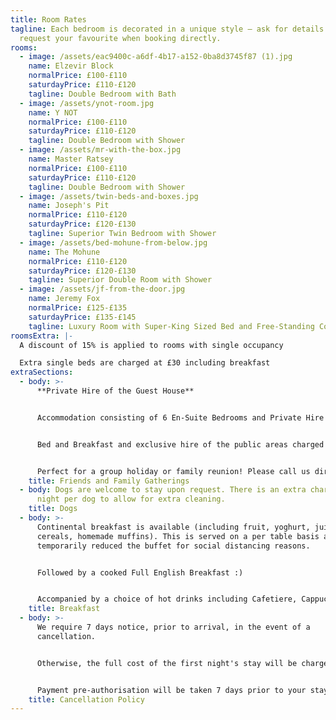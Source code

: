 ```yaml
---
title: Room Rates
tagline: Each bedroom is decorated in a unique style — ask for details and
  request your favourite when booking directly.
rooms:
  - image: /assets/eac9400c-a6df-4b17-a152-0ba8d3745f87 (1).jpg
    name: Elzevir Block
    normalPrice: £100-£110
    saturdayPrice: £110-£120
    tagline: Double Bedroom with Bath
  - image: /assets/ynot-room.jpg
    name: Y NOT
    normalPrice: £100-£110
    saturdayPrice: £110-£120
    tagline: Double Bedroom with Shower
  - image: /assets/mr-with-the-box.jpg
    name: Master Ratsey
    normalPrice: £100-£110
    saturdayPrice: £110-£120
    tagline: Double Bedroom with Shower
  - image: /assets/twin-beds-and-boxes.jpg
    name: Joseph's Pit
    normalPrice: £110-£120
    saturdayPrice: £120-£130
    tagline: Superior Twin Bedroom with Shower
  - image: /assets/bed-mohune-from-below.jpg
    name: The Mohune
    normalPrice: £110-£120
    saturdayPrice: £120-£130
    tagline: Superior Double Room with Shower
  - image: /assets/jf-from-the-door.jpg
    name: Jeremy Fox
    normalPrice: £125-£135
    saturdayPrice: £135-£145
    tagline: Luxury Room with Super-King Sized Bed and Free-Standing Copper Bath
roomsExtra: |-
  A discount of 15% is applied to rooms with single occupancy

  Extra single beds are charged at £30 including breakfast
extraSections:
  - body: >-
      **Private Hire of the Guest House**


      Accommodation consisting of 6 En-Suite Bedrooms and Private Hire of the Breakfast Room, Pool Room and Bar


      Bed and Breakfast and exclusive hire of the public areas charged at £700 per night (minimum stay 2 nights)


      Perfect for a group holiday or family reunion! Please call us directly for more information.
    title: Friends and Family Gatherings
  - body: Dogs are welcome to stay upon request. There is an extra charge of £6 per
      night per dog to allow for extra cleaning.
    title: Dogs
  - body: >-
      Continental breakfast is available (including fruit, yoghurt, juice,
      cereals, homemade muffins). This is served on a per table basis as we have
      temporarily reduced the buffet for social distancing reasons. 


      Followed by a cooked Full English Breakfast :)


      Accompanied by a choice of hot drinks including Cafetiere, Cappuccino, Hot Chocolate or Tea.
    title: Breakfast
  - body: >-
      We require 7 days notice, prior to arrival, in the event of a
      cancellation.


      Otherwise, the full cost of the first night's stay will be chargeable. 


      Payment pre-authorisation will be taken 7 days prior to your stay.
    title: Cancellation Policy
---
```

